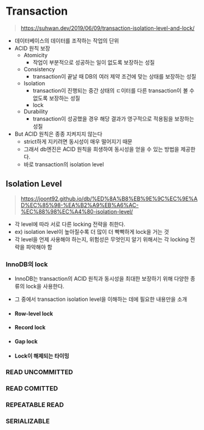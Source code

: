 # Transaction

> https://suhwan.dev/2019/06/09/transaction-isolation-level-and-lock/

* 데이터베이스의 데이터를 조작하는 작업의 단위
* ACID 원칙 보장
  * Atomicity
    * 작업이 부분적으로 성공하는 일이 없도록 보장하는 성질
  * Consistency
    * transaction이 끝날 때 DB의 여러 제약 조건에 맞는 상태를 보장하는 성질
  * Isolation
    * transaction이 진행되는 중간 상태의 ㄷ이터를 다른 transaction이 볼 수 없도록 보장하는 성질
    * lock
  * Durability
    * transaction이 성공했을 경우 해당 결과가 영구적으로 적용됨을 보장하는 성질
* But ACID 원칙은 종종 지켜지지 않는다
  * strict하게 지키려면 동시성이 매우 떨어지기 때문
  * 그래서 db엔진은 ACID 원칙을 희생하여 동시성을 얻을 수 있는 방법을 제공한다.
  * 바로 transaction의 isolation level



## Isolation Level

> https://joont92.github.io/db/%ED%8A%B8%EB%9E%9C%EC%9E%AD%EC%85%98-%EA%B2%A9%EB%A6%AC-%EC%88%98%EC%A4%80-isolation-level/

* 각 level에 따라 서로 다른 locking 전략을 취한다.
* ex) isolation level이 높아질수록 더 많이 더 빡빡하게 lock을 거는 것
* 각 level을 언제 사용해야 하는지, 위험성은 무엇인지 알기 위해서는 각 locking 전략을 파악해야 함

### InnoDB의 lock

* InnoDB는 transaction의 ACID 원칙과 동시성을 최대한 보장하기 위해 다양한 종류의 lock을 사용한다.

* 그 중에서 transaction isolation level을 이해하는 데에 필요한 내용만을 소개

* #### Row-level lock

* #### Record lock

* #### Gap lock

* #### Lock이 해제되는 타이밍



### READ UNCOMMITTED

### READ COMITTED

### REPEATABLE READ

### SERIALIZABLE

